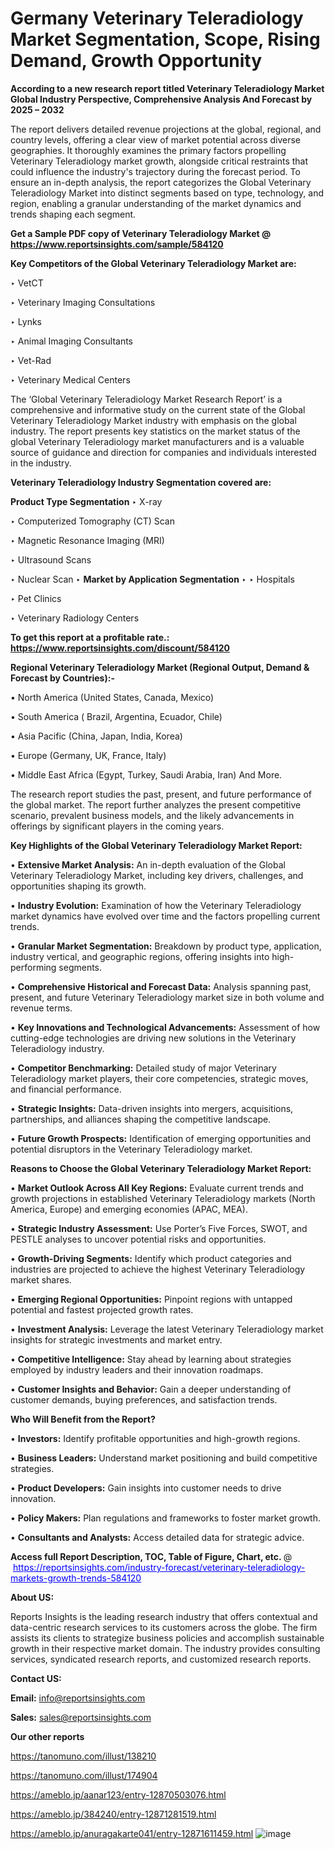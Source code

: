# Germany Veterinary Teleradiology Market Segmentation, Scope, Rising Demand, Growth Opportunity 

<strong>According to a new research report titled Veterinary Teleradiology Market Global Industry Perspective, Comprehensive Analysis And Forecast by 2025 – 2032</strong>

The report delivers detailed revenue projections at the global, regional, and country levels, offering a clear view of market potential across diverse geographies. It thoroughly examines the primary factors propelling Veterinary Teleradiology market growth, alongside critical restraints that could influence the industry's trajectory during the forecast period. To ensure an in-depth analysis, the report categorizes the Global Veterinary Teleradiology Market into distinct segments based on type, technology, and region, enabling a granular understanding of the market dynamics and trends shaping each segment.

<strong>Get a Sample PDF copy of Veterinary Teleradiology Market </strong><strong>@<a href=https://www.reportsinsights.com/sample/584120 style=color:#0000ff;> https://www.reportsinsights.com/sample/584120</a></strong></font>

<strong>Key Competitors of the Global Veterinary Teleradiology Market are:</strong>

‣ VetCT

‣ Veterinary Imaging Consultations

‣ Lynks

‣ Animal Imaging Consultants

‣ Vet-Rad

‣ Veterinary Medical Centers

The ‘Global Veterinary Teleradiology Market Research Report’ is a comprehensive and informative study on the current state of the Global Veterinary Teleradiology Market industry with emphasis on the global industry. The report presents key statistics on the market status of the global Veterinary Teleradiology market manufacturers and is a valuable source of guidance and direction for companies and individuals interested in the industry.

<strong>Veterinary Teleradiology Industry Segmentation covered are:</strong>

<strong>Product Type Segmentation</strong>
‣
X-ray

‣ Computerized Tomography (CT) Scan

‣ Magnetic Resonance Imaging (MRI)

‣ Ultrasound Scans

‣ Nuclear Scan
‣ 
<strong>Market by Application Segmentation</strong>
‣
‣  Hospitals

‣ Pet Clinics

‣ Veterinary Radiology Centers

<strong>To get this report at a profitable rate.: <a href=https://www.reportsinsights.com/discount/584120 style=color:#0000ff;>https://www.reportsinsights.com/discount/584120</a></strong></font>

<strong>Regional Veterinary Teleradiology Market (Regional Output, Demand &amp; Forecast by Countries):-</strong>

• North America (United States, Canada, Mexico)

• South America ( Brazil, Argentina, Ecuador, Chile)

• Asia Pacific (China, Japan, India, Korea)

• Europe (Germany, UK, France, Italy)

• Middle East Africa (Egypt, Turkey, Saudi Arabia, Iran) And More.

The research report studies the past, present, and future performance of the global market. The report further analyzes the present competitive scenario, prevalent business models, and the likely advancements in offerings by significant players in the coming years.

<strong>Key Highlights of the Global Veterinary Teleradiology Market Report:</strong>

• <strong>Extensive Market Analysis:</strong> An in-depth evaluation of the Global Veterinary Teleradiology Market, including key drivers, challenges, and opportunities shaping its growth.

• <strong>Industry Evolution:</strong> Examination of how the Veterinary Teleradiology market dynamics have evolved over time and the factors propelling current trends.

• <strong>Granular Market Segmentation:</strong> Breakdown by product type, application, industry vertical, and geographic regions, offering insights into high-performing segments.

• <strong>Comprehensive Historical and Forecast Data:</strong> Analysis spanning past, present, and future Veterinary Teleradiology market size in both volume and revenue terms.

• <strong>Key Innovations and Technological Advancements:</strong> Assessment of how cutting-edge technologies are driving new solutions in the Veterinary Teleradiology industry.

• <strong>Competitor Benchmarking:</strong> Detailed study of major Veterinary Teleradiology market players, their core competencies, strategic moves, and financial performance.

• <strong>Strategic Insights:</strong> Data-driven insights into mergers, acquisitions, partnerships, and alliances shaping the competitive landscape.

• <strong>Future Growth Prospects:</strong> Identification of emerging opportunities and potential disruptors in the Veterinary Teleradiology market.

<strong>Reasons to Choose the Global Veterinary Teleradiology Market Report:</strong>

• <strong>Market Outlook Across All Key Regions:</strong> Evaluate current trends and growth projections in established Veterinary Teleradiology markets (North America, Europe) and emerging economies (APAC, MEA).

• <strong>Strategic Industry Assessment:</strong> Use Porter’s Five Forces, SWOT, and PESTLE analyses to uncover potential risks and opportunities.

• <strong>Growth-Driving Segments:</strong> Identify which product categories and industries are projected to achieve the highest Veterinary Teleradiology market shares.

• <strong>Emerging Regional Opportunities:</strong> Pinpoint regions with untapped potential and fastest projected growth rates.

• <strong>Investment Analysis:</strong> Leverage the latest Veterinary Teleradiology market insights for strategic investments and market entry.

• <strong>Competitive Intelligence:</strong> Stay ahead by learning about strategies employed by industry leaders and their innovation roadmaps.

• <strong>Customer Insights and Behavior:</strong> Gain a deeper understanding of customer demands, buying preferences, and satisfaction trends.

<strong>Who Will Benefit from the Report?</strong>

• <strong>Investors:</strong> Identify profitable opportunities and high-growth regions.

• <strong>Business Leaders:</strong> Understand market positioning and build competitive strategies.

• <strong>Product Developers:</strong> Gain insights into customer needs to drive innovation.

• <strong>Policy Makers:</strong> Plan regulations and frameworks to foster market growth.

• <strong>Consultants and Analysts:</strong> Access detailed data for strategic advice.
</ul>
<strong>Access full Report Description, TOC, Table of Figure, Chart, etc. </strong>@  <a href=https://reportsinsights.com/industry-forecast/veterinary-teleradiology-markets-growth-trends-584120 style=color:#0000ff;>https://reportsinsights.com/industry-forecast/veterinary-teleradiology-markets-growth-trends-584120</a></font>

<strong><strong>About US</strong>:</strong>

Reports Insights is the leading research industry that offers contextual and data-centric research services to its customers across the globe. The firm assists its clients to strategize business policies and accomplish sustainable growth in their respective market domain. The industry provides consulting services, syndicated research reports, and customized research reports.

<strong>Contact US:</strong>

<p class=""""><b>Email:</b> <a href=mailto:info@reportsinsights.com>info@reportsinsights.com</a></p>
<p class=""""><b>Sales:</b> <a href=mailto:sales@reportsinsights.com>sales@reportsinsights.com</a></p>

<strong>Our other reports</strong>

<a href=https://tanomuno.com/illust/138210>https://tanomuno.com/illust/138210</a>

<a href=https://tanomuno.com/illust/174904>https://tanomuno.com/illust/174904</a>

<a href=https://ameblo.jp/aanar123/entry-12870503076.html>https://ameblo.jp/aanar123/entry-12870503076.html</a>

<a href=https://ameblo.jp/384240/entry-12871281519.html>https://ameblo.jp/384240/entry-12871281519.html</a>

<a href=https://ameblo.jp/anuragakarte041/entry-12871611459.html>https://ameblo.jp/anuragakarte041/entry-12871611459.html</a>
![image](https://github.com/user-attachments/assets/c8bcfb2d-3c39-49ea-b408-de240f0d2d6f)
